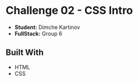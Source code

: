 # Challenge 02 - CSS Intro
- **Student:** Dimche Kartinov
- **FullStack:** Group 6

## Built With
- HTML
- CSS
